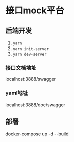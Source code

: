 # 接口mock平台


## 后端开发

1. `yarn`
2. `yarn init-server`
3. `yarn dev-server`

### 接口文档地址 

localhost:3888/swagger

### yaml地址

localhost:3888/doc/swagger

## 部署

docker-compose up -d --build